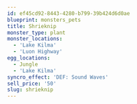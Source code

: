 ```yaml
---
id: ef45cd92-8443-4280-b799-39b424d6d0ae
blueprint: monsters_pets
title: Shrieknip
monster_type: plant
monster_locations:
  - 'Lake Kilma'
  - 'Luon Highway'
egg_locations:
  - Jungle
  - 'Lake Kilma'
syncro_effect: 'DEF: Sound Waves'
sell_price: '50'
slug: shrieknip
---
```

